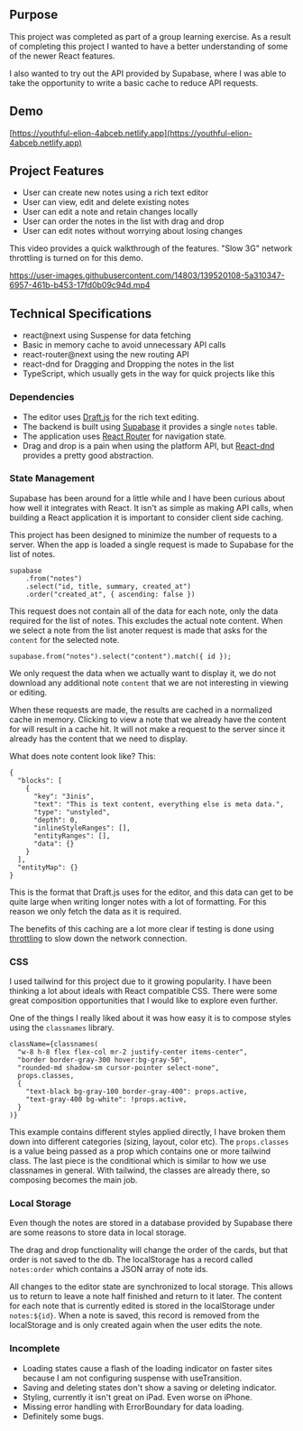 ## Purpose

This project was completed as part of a group learning exercise. As a result of completing this project I wanted to have a better understanding of some of the newer React features.

I also wanted to try out the API provided by Supabase, where I was able to take the opportunity to write a basic cache to reduce API requests.

## Demo

[https://youthful-elion-4abceb.netlify.app](https://youthful-elion-4abceb.netlify.app)

## Project Features

- User can create new notes using a rich text editor
- User can view, edit and delete existing notes
- User can edit a note and retain changes locally
- User can order the notes in the list with drag and drop
- User can edit notes without worrying about losing changes

This video provides a quick walkthrough of the features. "Slow 3G" network throttling is turned on for this demo.

https://user-images.githubusercontent.com/14803/139520108-5a310347-6957-461b-b453-17fd0b09c94d.mp4

## Technical Specifications

- react@next using Suspense for data fetching
- Basic in memory cache to avoid unnecessary API calls
- react-router@next using the new routing API
- react-dnd for Dragging and Dropping the notes in the list
- TypeScript, which usually gets in the way for quick projects like this

### Dependencies

- The editor uses [Draft.js](https://draftjs.org/) for the rich text editing.
- The backend is built using [Supabase](https://supabase.io/) it provides a single `notes` table.
- The application uses [React Router](https://reactrouter.com/) for navigation state.
- Drag and drop is a pain when using the platform API, but [React-dnd](https://react-dnd.github.io/react-dnd/about) provides a pretty good abstraction.

### State Management

Supabase has been around for a little while and I have been curious about how well it integrates with React. It isn't as simple as making API calls, when building a React application it is important to consider client side caching.

This project has been designed to minimize the number of requests to a server. When the app is loaded a single request is made to Supabase for the list of notes.

```
supabase
    .from("notes")
    .select("id, title, summary, created_at")
    .order("created_at", { ascending: false })
```

This request does not contain all of the data for each note, only the data required for the list of notes. This excludes the actual note content. When we select a note from the list anoter request is made that asks for the `content` for the selected note.

```
supabase.from("notes").select("content").match({ id });
```

We only request the data when we actually want to display it, we do not download any additional note `content` that we are not interesting in viewing or editing.

When these requests are made, the results are cached in a normalized cache in memory. Clicking to view a note that we already have the content for will result in a cache hit. It will not make a request to the server since it already has the content that we need to display.

What does note content look like? This:

```
{
  "blocks": [
    {
      "key": "3inis",
      "text": "This is text content, everything else is meta data.",
      "type": "unstyled",
      "depth": 0,
      "inlineStyleRanges": [],
      "entityRanges": [],
      "data": {}
    }
  ],
  "entityMap": {}
}
```

This is the format that Draft.js uses for the editor, and this data can get to be quite large when writing longer notes with a lot of formatting. For this reason we only fetch the data as it is required.

The benefits of this caching are a lot more clear if testing is done using [throttling](https://developer.chrome.com/docs/devtools/network/#throttle) to slow down the network connection.

### CSS

I used tailwind for this project due to it growing popularity. I have been thinking a lot about ideals with React compatible CSS. There were some great composition opportunities that I would like to explore even further.

One of the things I really liked about it was how easy it is to compose styles using the `classnames` library.

```
className={classnames(
  "w-8 h-8 flex flex-col mr-2 justify-center items-center",
  "border border-gray-300 hover:bg-gray-50",
  "rounded-md shadow-sm cursor-pointer select-none",
  props.classes,
  {
    "text-black bg-gray-100 border-gray-400": props.active,
    "text-gray-400 bg-white": !props.active,
  }
)}
```

This example contains different styles applied directly, I have broken them down into different categories (sizing, layout, color etc). The `props.classes` is a value being passed as a prop which contains one or more tailwind class. The last piece is the conditional which is similar to how we use classnames in general. With tailwind, the classes are already there, so composing becomes the main job.

### Local Storage

Even though the notes are stored in a database provided by Supabase there are some reasons to store data in local storage.

The drag and drop functionality will change the order of the cards, but that order is not saved to the db. The localStorage has a record called `notes:order` which contains a JSON array of note ids.

All changes to the editor state are synchronized to local storage. This allows us to return to leave a note half finished and return to it later. The content for each note that is currently edited is stored in the localStorage under `notes:${id}`. When a note is saved, this record is removed from the localStorage and is only created again when the user edits the note.

### Incomplete

- Loading states cause a flash of the loading indicator on faster sites because I am not configuring suspense with useTransition.
- Saving and deleting states don't show a saving or deleting indicator.
- Styling, currently it isn't great on iPad. Even worse on iPhone.
- Missing error handling with ErrorBoundary for data loading.
- Definitely some bugs.
